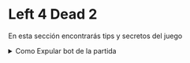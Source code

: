 # Left 4 Dead 2
En esta sección encontrarás tips y secretos del juego

<details>
<summary>Como Expular bot de la partida</summary>

---

**Categoría:** Secrets  
**Idiomas:** Español  
**Modos de juego:** Campañas, Mutaciones, Supervivencia, Versus  

### Índice de la Guía

- [Introducción](#introducción)
- [Procedimiento](#procedimiento)
- [Consideraciones](#consideraciones)

### Introducción

!Hola¡ Hoy te mostraré cómo expulsar (kick) a un bot o jugador mediante la consola del juego. Este método es útil en partidas competitivas y ha sido probado en Scavenge (búsqueda). Asegúrate de tener activa la consola del juego para continuar.

### Procedimiento

1. **Asegúrate de tener un bot activo en tu equipo.**
2. **Abre la consola del juego** y escribe el comando:
   
   ```
   status
   ```
Esto mostrará la información del servidor y de los jugadores, incluyendo el # del bot (userid) que deseas expulsar.

![image](https://github.com/user-attachments/assets/ac75f82e-0fad-4d5a-8fb2-3c67f644196d)

3. Para expulsar al bot, ingresa en la consola el siguiente comando:

```bash
callvote kick (# del bot, por ejemplo, 4158 para Zoey)
```


4. Espera a que los miembros de tu equipo apoyen tu voto.

También puedes expulsar infectados utilizando un método similar.



# Consideraciones

No utilices este método para obtener ventajas injustas. Valve podría eliminar la opción si se usa de manera abusiva, como ocurrió con el método de expulsar jugadores sin necesidad de votos.
---

# Reconocimientos

Un agradecimiento especial a [este perfil de Steam](https://steamcommunity.com/profiles/76561198074588088) por su contribución.

[Visitar perfil](https://steamcommunity.com/profiles/76561198074588088)
</details>

